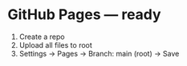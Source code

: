 # GitHub Pages — ready

1) Create a repo
2) Upload all files to root
3) Settings → Pages → Branch: main (root) → Save
